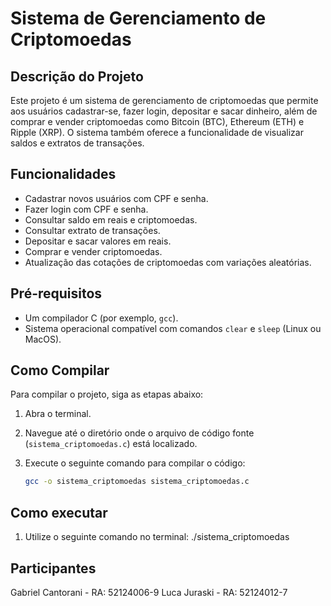 # Sistema de Gerenciamento de Criptomoedas

## Descrição do Projeto

Este projeto é um sistema de gerenciamento de criptomoedas que permite aos usuários cadastrar-se, fazer login, depositar e sacar dinheiro, além de comprar e vender criptomoedas como Bitcoin (BTC), Ethereum (ETH) e Ripple (XRP). O sistema também oferece a funcionalidade de visualizar saldos e extratos de transações.

## Funcionalidades

- Cadastrar novos usuários com CPF e senha.
- Fazer login com CPF e senha.
- Consultar saldo em reais e criptomoedas.
- Consultar extrato de transações.
- Depositar e sacar valores em reais.
- Comprar e vender criptomoedas.
- Atualização das cotações de criptomoedas com variações aleatórias.

## Pré-requisitos

- Um compilador C (por exemplo, `gcc`).
- Sistema operacional compatível com comandos `clear` e `sleep` (Linux ou MacOS).

## Como Compilar

Para compilar o projeto, siga as etapas abaixo:

1. Abra o terminal.
2. Navegue até o diretório onde o arquivo de código fonte (`sistema_criptomoedas.c`) está localizado.
3. Execute o seguinte comando para compilar o código:

   ```bash
   gcc -o sistema_criptomoedas sistema_criptomoedas.c
## Como executar
1. Utilize o seguinte comando no terminal: ./sistema_criptomoedas

## Participantes
Gabriel Cantorani - RA: 52124006-9
Luca Juraski -    RA: 52124012-7
